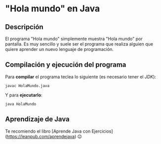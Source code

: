 # "Hola mundo" en Java
## Descripción
El programa "Hola mundo" simplemente muestra "Hola mundo" por pantalla. Es muy sencillo y suele
ser el programa que realiza alguien que quiere aprender un nuevo lenguaje de programación.

## Compilación y ejecución del programa

Para **compilar** el programa teclea lo siguiente (es necesario tener el *JDK*):
```console
javac HolaMundo.java
```

Y para **ejecutarlo**:
```console
java HolaMundo
```

## Aprendizaje de Java
Te recomiendo el libro [Aprende Java con Ejercicios] (https://leanpub.com/aprendejava) :wink:
